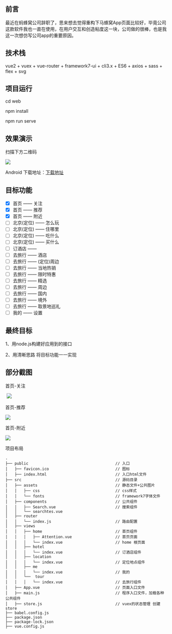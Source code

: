 ## 前言

最近在蚂蜂窝公司辞职了，思来想去觉得重构下马蜂窝App页面比较好，毕竟公司这款软件我也一直在使用，在用户交互和创造粘度这一块，公司做的很棒，也是我这一次想仿写公司app的重要原因。



## 技术栈

vue2 + vuex + vue-router + framework7-ui + cli3.x + ES6 + axios + sass + flex + svg


## 项目运行

cd web

npm install

npm run serve

## 效果演示

 扫描下方二维码
 
![](http://oano.cn/images/chroma.png)

Android 下载地址：[下载地址](http://service.dcloud.net.cn/build/download/815e1970-c5a3-11e9-886f-1d8291cceed9)


## 目标功能 

- [x] 首页 —— 关注
- [x] 首页 ——  推荐
- [x] 首页 ——  附近
- [ ] 北京(定位)  —— 怎么玩
- [ ] 北京(定位)  —— 住哪里
- [ ] 北京(定位)  —— 吃什么
- [ ] 北京(定位)  —— 买什么
- [ ] 订酒店 —— 
- [ ] 去旅行 —— 酒店
- [ ] 去旅行 —— (定位)周边
- [ ] 去旅行 —— 当地热销
- [ ] 去旅行 —— 限时特惠
- [ ] 去旅行 —— 精选
- [ ] 去旅行 —— 周边
- [ ] 去旅行 —— 国内
- [ ] 去旅行 —— 境外
- [ ] 去旅行 —— 取景地巡礼
- [ ] 我的 —— 设置

## 最终目标
1、用node.js构建好应用到的接口

2、用清晰思路 将目标功能一一实现

## 部分截图

首页-关注

![]()
![](http://oano.cn/images/nod2.png)

首页-推荐

![](http://oano.cn/images/nod3.png)

首页-附近

 ![](http://oano.cn/images/nod4.png)



项目布局
```
.
├── public                                      // 入口
│   ├── favicon.ico                             // 图标
│   ├── index.html                              // 入口html文件
├── src                                         // 源码目录
│   ├── assets                                  // 静态文件+公共图片
│   │   ├── css                                 // css样式
│   │   └── fonts                               // framework7字体文件
│   ├── components                              // 公共组件
│   │   ├── Search.vue                          // 搜索组件
│   │   └── searchtes.vue  
│   ├── router
│   │   └── index.js                            // 路由配置
│   ├── views
│   │   ├── home                                // 首页组件
│   │   │   ├── Attention.vue                   // 首页页面
│   │   │   └── index.vue                       // home 根页面
│   │   ├── hotel
│   │   │   └── index.vue                       // 订酒店组件
│   │   ├── location 
│   │   │   └── index.vue                       // 定位地点组件
│   │   ├── me
│   │   │   └── index.vue                       // 我的
│   │   └──  tour
│   │   │   └── index.vue                       // 去旅行组件 
│   ├── App.vue                                 // 页面入口文件 
│   ├── main.js                                 // 程序入口文件，加载各种公共组件 
│   ├── store.js                                // vuex的状态管理 创建 store
├── babel.config.js  
├── package.json
├── package-lock.json
├── vue.config.js
```
